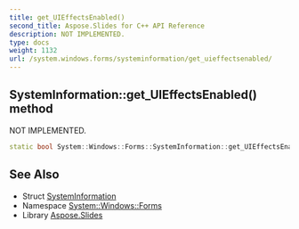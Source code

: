 ```yaml
---
title: get_UIEffectsEnabled()
second_title: Aspose.Slides for C++ API Reference
description: NOT IMPLEMENTED.
type: docs
weight: 1132
url: /system.windows.forms/systeminformation/get_uieffectsenabled/
---
```

## SystemInformation::get_UIEffectsEnabled() method


NOT IMPLEMENTED.

```cpp
static bool System::Windows::Forms::SystemInformation::get_UIEffectsEnabled()
```


## See Also

* Struct [SystemInformation](../)
* Namespace [System::Windows::Forms](../../)
* Library [Aspose.Slides](../../../)